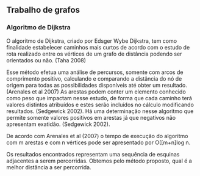 ## Trabalho de grafos ##

### Algoritmo de Dijkstra ###

O algoritmo de Dijkstra, criado por Edsger Wybe Dijkstra, tem como finalidade estabelecer caminhos mais curtos de acordo com o estudo de rota realizado entre os vértices de um grafo de distância podendo ser orientados ou não. (Taha 2008) 

Esse método efetua uma análise de percursos, somente com arcos de comprimento positivo, calculando e comparando a distância do nó de origem para todas as possibilidades disponíveis até obter um resultado. (Arenales et al 2007)
As arestas podem conter um elemento conhecido como peso que impactam nesse estudo, de forma que cada caminho terá valores distintos atribuídos e estes serão incluídos no cálculo modificando resultados. (Sedgewick 2002).
Há uma determinação nesse algoritmo que permite somente valores positivos em arestas já que negativos não apresentam exatidão. (Sedgewick 2002).

De acordo com Arenales et al (2007) o tempo de execução do algoritmo com m arestas e com n vértices pode ser apresentado por O([m+n]log n.

Os resultados encontrados representam uma sequência de esquinas adjacentes a serem percorridas. Obtemos pelo método proposto, qual é a melhor distância a ser percorrida.
